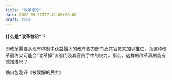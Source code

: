 ```yaml
---
title: "改革悖论"
date: 2022-09-27T17:42:00+08:00
draft: true
---
```


#### 什么是“改革悖论”？

即改革需要从现有体制中获益最大的政府权力部门及其官员来加以推进，而这种改革最终又可能会“改革掉”该部门及其官员手中的权力。那么，这样的改革真的能有效推进吗？


摘自包刚升《被误解的民主》